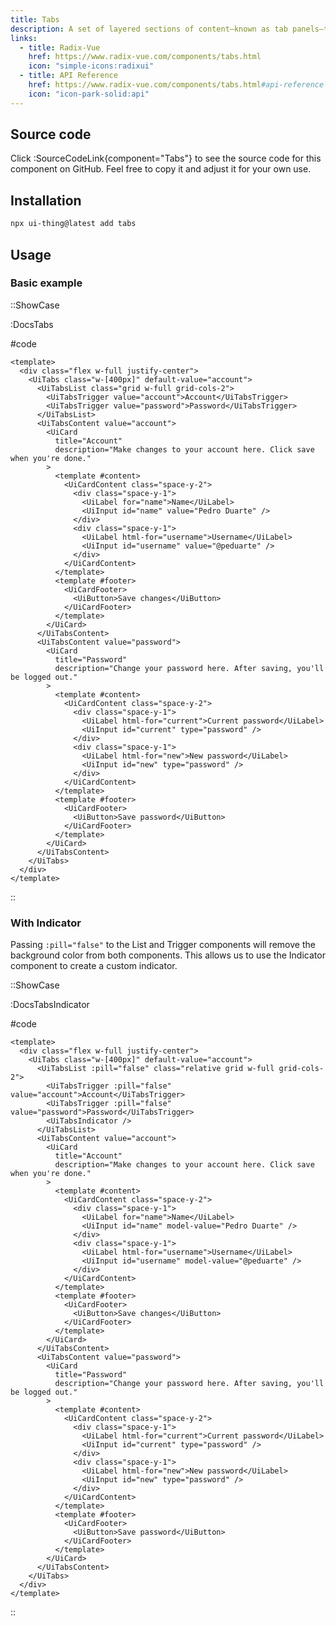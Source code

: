 ```yaml
---
title: Tabs
description: A set of layered sections of content—known as tab panels—that are displayed one at a time.
links:
  - title: Radix-Vue
    href: https://www.radix-vue.com/components/tabs.html
    icon: "simple-icons:radixui"
  - title: API Reference
    href: https://www.radix-vue.com/components/tabs.html#api-reference
    icon: "icon-park-solid:api"
---
```


## Source code

Click :SourceCodeLink{component="Tabs"} to see the source code for this component on GitHub. Feel free to copy it and adjust it for your own use.

## Installation

```bash
npx ui-thing@latest add tabs
```

## Usage

### Basic example

::ShowCase

:DocsTabs

#code

<!-- automd:file src="../../app/components/content/Docs/Tabs/DocsTabs.vue" code lang="vue" -->

```vue [DocsTabs.vue]
<template>
  <div class="flex w-full justify-center">
    <UiTabs class="w-[400px]" default-value="account">
      <UiTabsList class="grid w-full grid-cols-2">
        <UiTabsTrigger value="account">Account</UiTabsTrigger>
        <UiTabsTrigger value="password">Password</UiTabsTrigger>
      </UiTabsList>
      <UiTabsContent value="account">
        <UiCard
          title="Account"
          description="Make changes to your account here. Click save when you're done."
        >
          <template #content>
            <UiCardContent class="space-y-2">
              <div class="space-y-1">
                <UiLabel for="name">Name</UiLabel>
                <UiInput id="name" value="Pedro Duarte" />
              </div>
              <div class="space-y-1">
                <UiLabel html-for="username">Username</UiLabel>
                <UiInput id="username" value="@peduarte" />
              </div>
            </UiCardContent>
          </template>
          <template #footer>
            <UiCardFooter>
              <UiButton>Save changes</UiButton>
            </UiCardFooter>
          </template>
        </UiCard>
      </UiTabsContent>
      <UiTabsContent value="password">
        <UiCard
          title="Password"
          description="Change your password here. After saving, you'll be logged out."
        >
          <template #content>
            <UiCardContent class="space-y-2">
              <div class="space-y-1">
                <UiLabel html-for="current">Current password</UiLabel>
                <UiInput id="current" type="password" />
              </div>
              <div class="space-y-1">
                <UiLabel html-for="new">New password</UiLabel>
                <UiInput id="new" type="password" />
              </div>
            </UiCardContent>
          </template>
          <template #footer>
            <UiCardFooter>
              <UiButton>Save password</UiButton>
            </UiCardFooter>
          </template>
        </UiCard>
      </UiTabsContent>
    </UiTabs>
  </div>
</template>

```

<!-- /automd -->

::

### With Indicator

Passing `:pill="false"` to the List and Trigger components will remove the background color from both components. This allows us to use the Indicator component to create a custom indicator.

::ShowCase

:DocsTabsIndicator

#code

<!-- automd:file src="../../app/components/content/Docs/Tabs/DocsTabsIndicator.vue" code lang="vue" -->

```vue [DocsTabsIndicator.vue]
<template>
  <div class="flex w-full justify-center">
    <UiTabs class="w-[400px]" default-value="account">
      <UiTabsList :pill="false" class="relative grid w-full grid-cols-2">
        <UiTabsTrigger :pill="false" value="account">Account</UiTabsTrigger>
        <UiTabsTrigger :pill="false" value="password">Password</UiTabsTrigger>
        <UiTabsIndicator />
      </UiTabsList>
      <UiTabsContent value="account">
        <UiCard
          title="Account"
          description="Make changes to your account here. Click save when you're done."
        >
          <template #content>
            <UiCardContent class="space-y-2">
              <div class="space-y-1">
                <UiLabel for="name">Name</UiLabel>
                <UiInput id="name" model-value="Pedro Duarte" />
              </div>
              <div class="space-y-1">
                <UiLabel html-for="username">Username</UiLabel>
                <UiInput id="username" model-value="@peduarte" />
              </div>
            </UiCardContent>
          </template>
          <template #footer>
            <UiCardFooter>
              <UiButton>Save changes</UiButton>
            </UiCardFooter>
          </template>
        </UiCard>
      </UiTabsContent>
      <UiTabsContent value="password">
        <UiCard
          title="Password"
          description="Change your password here. After saving, you'll be logged out."
        >
          <template #content>
            <UiCardContent class="space-y-2">
              <div class="space-y-1">
                <UiLabel html-for="current">Current password</UiLabel>
                <UiInput id="current" type="password" />
              </div>
              <div class="space-y-1">
                <UiLabel html-for="new">New password</UiLabel>
                <UiInput id="new" type="password" />
              </div>
            </UiCardContent>
          </template>
          <template #footer>
            <UiCardFooter>
              <UiButton>Save password</UiButton>
            </UiCardFooter>
          </template>
        </UiCard>
      </UiTabsContent>
    </UiTabs>
  </div>
</template>

```

<!-- /automd -->

::
